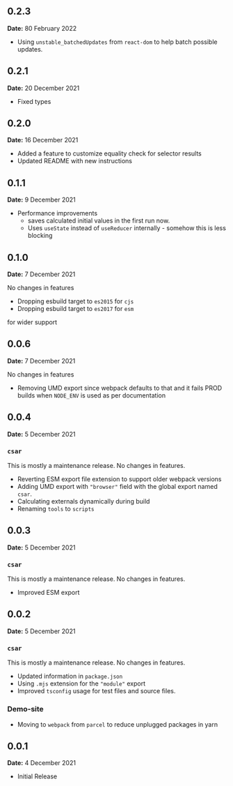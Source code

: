 ## 0.2.3
**Date:** 80 February 2022

- Using `unstable_batchedUpdates` from `react-dom` to help batch possible updates.

## 0.2.1
**Date:** 20 December 2021

- Fixed types

## 0.2.0
**Date:** 16 December 2021

- Added a feature to customize equality check for selector results
- Updated README with new instructions

## 0.1.1
**Date:** 9 December 2021

- Performance improvements
  - saves calculated initial values in the first run now.
  - Uses `useState` instead of `useReducer` internally - somehow this is less blocking

## 0.1.0
**Date:** 7 December 2021

No changes in features

- Dropping esbuild target to `es2015` for `cjs`
- Dropping esbuild target to `es2017` for `esm`

for wider support

## 0.0.6
**Date:** 7 December 2021

No changes in features

- Removing UMD export since webpack defaults to that and it fails PROD builds when `NODE_ENV` is used as per documentation

## 0.0.4
**Date:** 5 December 2021

### `csar`

This is mostly a maintenance release. No changes in features.

- Reverting ESM export file extension to support older webpack versions
- Adding UMD export with `"browser"` field with the global export named `csar`.
- Calculating externals dynamically during build
- Renaming `tools` to `scripts`

## 0.0.3
**Date:** 5 December 2021

### `csar`

This is mostly a maintenance release. No changes in features.

- Improved ESM export

## 0.0.2
**Date:** 5 December 2021

### `csar`

This is mostly a maintenance release. No changes in features.

- Updated information in `package.json`
- Using `.mjs` extension for the `"module"` export
- Improved `tsconfig` usage for test files and source files.

### Demo-site

- Moving to `webpack` from `parcel` to reduce unplugged packages in yarn

## 0.0.1
**Date:** 4 December 2021

- Initial Release


